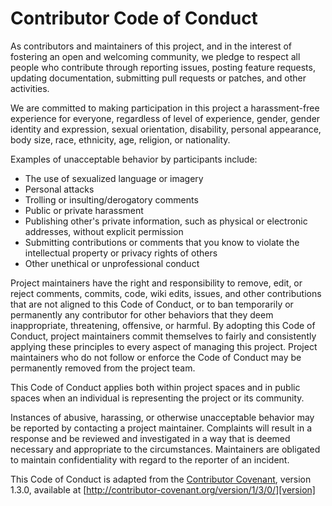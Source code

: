 # Contributor Code of Conduct

As contributors and maintainers of this project, and in the interest of fostering an open and
welcoming community, we pledge to respect all people who contribute through reporting issues,
posting feature requests, updating documentation, submitting pull requests or patches, and other
activities.

We are committed to making participation in this project a harassment-free experience for everyone,
regardless of level of experience, gender, gender identity and expression, sexual orientation,
disability, personal appearance, body size, race, ethnicity, age, religion, or nationality.

Examples of unacceptable behavior by participants include:

-   The use of sexualized language or imagery
-   Personal attacks
-   Trolling or insulting/derogatory comments
-   Public or private harassment
-   Publishing other's private information, such as physical or electronic addresses, without
    explicit permission
-   Submitting contributions or comments that you know to violate the intellectual property or
    privacy rights of others
-   Other unethical or unprofessional conduct

Project maintainers have the right and responsibility to remove, edit, or reject comments, commits,
code, wiki edits, issues, and other contributions that are not aligned to this Code of Conduct, or
to ban temporarily or permanently any contributor for other behaviors that they deem inappropriate,
threatening, offensive, or harmful. By adopting this Code of Conduct, project maintainers commit
themselves to fairly and consistently applying these principles to every aspect of managing this
project. Project maintainers who do not follow or enforce the Code of Conduct may be permanently
removed from the project team.

This Code of Conduct applies both within project spaces and in public spaces when an individual is
representing the project or its community.

Instances of abusive, harassing, or otherwise unacceptable behavior may be reported by contacting a
project maintainer. Complaints will result in a response and be reviewed and investigated in a way
that is deemed necessary and appropriate to the circumstances. Maintainers are obligated to maintain
confidentiality with regard to the reporter of an incident.

This Code of Conduct is adapted from the [Contributor Covenant][homepage], version 1.3.0, available
at [http://contributor-covenant.org/version/1/3/0/][version]

[homepage]: http://contributor-covenant.org
[version]: http://contributor-covenant.org/version/1/3/0/
